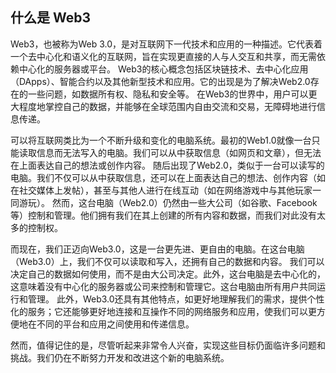 ## 什么是 Web3

Web3，也被称为Web 3.0，是对互联网下一代技术和应用的一种描述。它代表着一个去中心化和语义化的互联网，旨在实现更直接的人与人交互和共享，而无需依赖中心化的服务器或平台。
Web3的核心概念包括区块链技术、去中心化应用（DApps）、智能合约以及其他新型技术和应用。它的出现是为了解决Web2.0存在的一些问题，如数据所有权、隐私和安全等。
在Web3的世界中，用户可以更大程度地掌控自己的数据，并能够在全球范围内自由交流和交易，无障碍地进行信息传递。

可以将互联网类比为一个不断升级和变化的电脑系统。最初的Web1.0就像一台只能读取信息而无法写入的电脑。我们可以从中获取信息（如网页和文章），但无法在上面表达自己的想法或创作内容。
随后出现了Web2.0，类似于一台可以读写的电脑。我们不仅可以从中获取信息，还可以在上面表达自己的想法、创作内容（如在社交媒体上发帖），甚至与其他人进行在线互动（如在网络游戏中与其他玩家一同游玩）。
然而，这台电脑（Web2.0）仍然由一些大公司（如谷歌、Facebook等）控制和管理。他们拥有我们在其上创建的所有内容和数据，而我们对此没有太多的控制权。

而现在，我们正迈向Web3.0，这是一台更先进、更自由的电脑。在这台电脑（Web3.0）上，我们不仅可以读取和写入，还拥有自己的数据和内容。
我们可以决定自己的数据如何使用，而不是由大公司决定。此外，这台电脑是去中心化的，这意味着没有中心化的服务器或公司来控制和管理它。这台电脑由所有用户共同运行和管理。
此外，Web3.0还具有其他特点，如更好地理解我们的需求，提供个性化的服务；它还能够更好地连接和互操作不同的网络服务和应用，使我们可以更方便地在不同的平台和应用之间使用和传递信息。

然而，值得记住的是，尽管听起来非常令人兴奋，实现这些目标仍面临许多问题和挑战。我们仍在不断努力开发和改进这个新的电脑系统。
